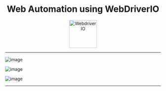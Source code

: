 <h1 align="center">Web Automation using WebDriverIO</h1>
<p align="center">
    <a href="https://webdriver.io/">
        <img alt="WebdriverIO" src="https://webdriver.io/assets/images/robot-3677788dd63849c56aa5cb3f332b12d5.svg" width="90">
    </a>
</p>

***

![image](https://github.com/EkoAgustina/WebdriverIO-Cucumber-WebAutomation/assets/98994988/b8509f15-20f9-4dc6-aa39-c93e3da8d312)


![image](https://github.com/EkoAgustina/WebdriverIO-Cucumber-WebAutomation/assets/98994988/92719734-52a1-45e3-9d5c-c00a2dbd3e1b)


![image](https://github.com/EkoAgustina/WebdriverIO-Cucumber-WebAutomation/assets/98994988/3aedb115-d3d9-4ae3-adbc-d813fb16eacf)


***

